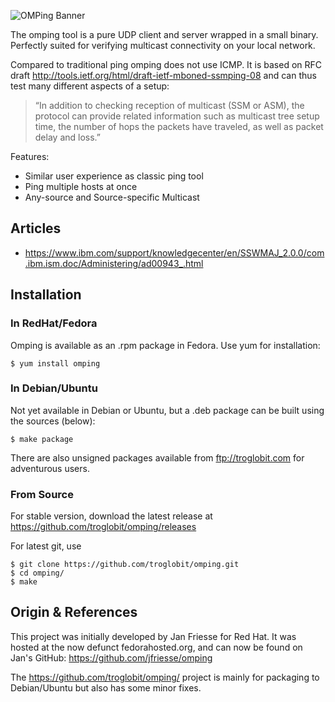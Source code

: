 ![OMPing Banner](extras/img/omping-banner.png "Open Multicast Ping")

The omping tool is a pure UDP client and server wrapped in a small
binary.  Perfectly suited for verifying multicast connectivity on your
local network.

Compared to traditional ping omping does not use ICMP.  It is based on
RFC draft <http://tools.ietf.org/html/draft-ietf-mboned-ssmping-08> and
can thus test many different aspects of a setup:

> “In addition to checking reception of multicast (SSM or ASM), the
> protocol can provide related information such as multicast tree setup
> time, the number of hops the packets have traveled, as well as packet
> delay and loss.”

Features:

- Similar user experience as classic ping tool
- Ping multiple hosts at once
- Any-source and Source-specific Multicast 


Articles
--------

- <https://www.ibm.com/support/knowledgecenter/en/SSWMAJ_2.0.0/com.ibm.ism.doc/Administering/ad00943_.html>


Installation
------------

### In RedHat/Fedora

Omping is available as an .rpm package in Fedora.  Use yum for
installation:

    $ yum install omping

### In Debian/Ubuntu

Not yet available in Debian or Ubuntu, but a .deb package can be built
using the sources (below):

    $ make package

There are also unsigned packages available from <ftp://troglobit.com>
for adventurous users.

### From Source

For stable version, download the latest release at
<https://github.com/troglobit/omping/releases>

For latest git, use

    $ git clone https://github.com/troglobit/omping.git
	$ cd omping/
	$ make


Origin & References
-------------------

This project was initially developed by Jan Friesse for Red Hat.  It was
hosted at the now defunct fedorahosted.org, and can now be found on Jan's
GitHub: <https://github.com/jfriesse/omping>

The https://github.com/troglobit/omping/ project is mainly for packaging
to Debian/Ubuntu but also has some minor fixes.


